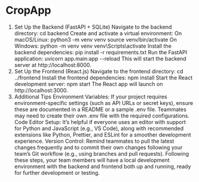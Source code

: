# CropApp

1. Set Up the Backend (FastAPI + SQLite)
Navigate to the backend directory:
cd backend
Create and activate a virtual environment:
On macOS/Linux:
python3 -m venv venv
source venv/bin/activate
On Windows:
python -m venv venv
venv\Scripts\activate
Install the backend dependencies:
pip install -r requirements.txt
Run the FastAPI application:
uvicorn app.main:app --reload
This will start the backend server at http://localhost:8000.
2. Set Up the Frontend (React.js)
Navigate to the frontend directory:
cd ../frontend
Install the frontend dependencies:
npm install
Start the React development server:
npm start
The React app will launch on http://localhost:3000.
3. Additional Tips
Environment Variables:
If your project requires environment-specific settings (such as API URLs or secret keys), ensure these are documented in a README or a sample .env file. Teammates may need to create their own .env file with the required configurations.
Code Editor Setup:
It’s helpful if everyone uses an editor with support for Python and JavaScript (e.g., VS Code), along with recommended extensions like Python, Prettier, and ESLint for a smoother development experience.
Version Control:
Remind teammates to pull the latest changes frequently and to commit their own changes following your team’s Git workflow (e.g., using branches and pull requests).
Following these steps, your team members will have a local development environment with the backend and frontend both up and running, ready for further development or testing.
